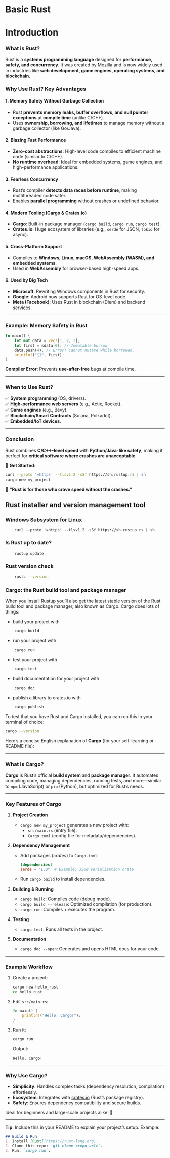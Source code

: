 # Basic Rust

# Introduction

### **What is Rust?**
Rust is a **systems programming language** designed for **performance, safety, and concurrency**. It was created by Mozilla and is now widely used in industries like **web development, game engines, operating systems, and blockchain**.  

### **Why Use Rust? Key Advantages**  

#### **1. Memory Safety Without Garbage Collection**  
- Rust **prevents memory leaks, buffer overflows, and null pointer exceptions** at **compile time** (unlike C/C++).  
- Uses **ownership, borrowing, and lifetimes** to manage memory without a garbage collector (like Go/Java).  

#### **2. Blazing Fast Performance**  
- **Zero-cost abstractions**: High-level code compiles to efficient machine code (similar to C/C++).  
- **No runtime overhead**: Ideal for embedded systems, game engines, and high-performance applications.  

#### **3. Fearless Concurrency**  
- Rust’s compiler **detects data races before runtime**, making multithreaded code safer.  
- Enables **parallel programming** without crashes or undefined behavior.  

#### **4. Modern Tooling (Cargo & Crates.io)**  
- **Cargo**: Built-in package manager (`cargo build`, `cargo run`, `cargo test`).  
- **Crates.io**: Huge ecosystem of libraries (e.g., `serde` for JSON, `tokio` for async).  

#### **5. Cross-Platform Support**  
- Compiles to **Windows, Linux, macOS, WebAssembly (WASM), and embedded systems**.  
- Used in **WebAssembly** for browser-based high-speed apps.  

#### **6. Used by Big Tech**  
- **Microsoft**: Rewriting Windows components in Rust for security.  
- **Google**: Android now supports Rust for OS-level code.  
- **Meta (Facebook)**: Uses Rust in blockchain (Diem) and backend services.  

---

### **Example: Memory Safety in Rust**  
```rust
fn main() {
    let mut data = vec![1, 2, 3];
    let first = &data[0]; // Immutable borrow
    data.push(4); // Error! Cannot mutate while borrowed.
    println!("{}", first);
}
```
**Compiler Error**: Prevents **use-after-free** bugs at compile time.  

---

### **When to Use Rust?**  
✅ **System programming** (OS, drivers).  
✅ **High-performance web servers** (e.g., Actix, Rocket).  
✅ **Game engines** (e.g., Bevy).  
✅ **Blockchain/Smart Contracts** (Solana, Polkadot).  
✅ **Embedded/IoT devices**.  

---

### **Conclusion**  
Rust combines **C/C++-level speed** with **Python/Java-like safety**, making it perfect for **critical software where crashes are unacceptable**.  

🚀 **Get Started**:  
```bash
curl --proto '=https' --tlsv1.2 -sSf https://sh.rustup.rs | sh  
cargo new my_project  
```  

🦀 **"Rust is for those who crave speed without the crashes."**

## Rust installer and version management tool 

### Windows Subsystem for Linux
```
    curl --proto '=https' --tlsv1.2 -sSf https://sh.rustup.rs | sh
```

### Is Rust up to date?

```sh
    rustup update
```

### Rust version check

```sh
    rustc --version
```

### Cargo: the Rust build tool and package manager

When you install Rustup you’ll also get the latest stable version of the Rust build tool and package manager, also known as Cargo. Cargo does lots of things:

- build your project with 
```sh
    cargo build
```
- run your project with 
```sh
    cargo run
```
- test your project with 
```sh
    cargo test
```
- build documentation for your project with 
```sh
    cargo doc
```
- publish a library to crates.io with 
```sh
    cargo publish
```

To test that you have Rust and Cargo installed, you can run this in your terminal of choice:

```sh
cargo --version
```

Here’s a concise English explanation of **Cargo** (for your self-learning or README file):

---

### **What is Cargo?**  
**Cargo** is Rust’s official **build system** and **package manager**. It automates compiling code, managing dependencies, running tests, and more—similar to `npm` (JavaScript) or `pip` (Python), but optimized for Rust’s needs.

---

### **Key Features of Cargo**  
1. **Project Creation**  
   - `cargo new my_project` generates a new project with:  
     - `src/main.rs` (entry file).  
     - `Cargo.toml` (config file for metadata/dependencies).  

2. **Dependency Management**  
   - Add packages (*crates*) to `Cargo.toml`:  
     ```toml
     [dependencies]
     serde = "1.0"  # Example: JSON serialization crate
     ```  
   - Run `cargo build` to install dependencies.  

3. **Building & Running**  
   - `cargo build`: Compiles code (debug mode).  
   - `cargo build --release`: Optimized compilation (for production).  
   - `cargo run`: Compiles + executes the program.  

4. **Testing**  
   - `cargo test`: Runs all tests in the project.  

5. **Documentation**  
   - `cargo doc --open`: Generates and opens HTML docs for your code.  

---

### **Example Workflow**  
1. Create a project:  
   ```bash
   cargo new hello_rust
   cd hello_rust
   ```  
2. Edit `src/main.rs`:  
   ```rust
   fn main() {
       println!("Hello, Cargo!");
   }
   ```  
3. Run it:  
   ```bash
   cargo run
   ```  
   Output:  
   ```
   Hello, Cargo!
   ```  

---

### **Why Use Cargo?**  
- **Simplicity**: Handles complex tasks (dependency resolution, compilation) effortlessly.  
- **Ecosystem**: Integrates with [crates.io](https://crates.io) (Rust’s package registry).  
- **Safety**: Ensures dependency compatibility and secure builds.  

Ideal for beginners and large-scale projects alike! 🦀  

--- 

**Tip**: Include this in your README to explain your project’s setup. Example:  
```markdown
## Build & Run  
1. Install [Rust](https://rust-lang.org).  
2. Clone this repo: `git clone <repo_url>`.  
3. Run: `cargo run`.  
```